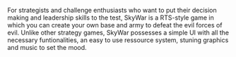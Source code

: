 For strategists and challenge enthusiasts who want to put their decision making
and leadership skills to the test, SkyWar is a RTS-style game in which you can 
create your own base and army to defeat the evil forces of evil. Unlike other 
strategy games, SkyWar possesses a simple UI with all the necessary funtionalities,
 an easy to use ressource system, stuning graphics and music to set the mood.
